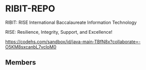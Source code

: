 # RIBIT-REPO

RIBIT: RISE International Baccalaureate Information Technology

RISE: Resilience, Integrity, Support, and Excellence!

https://codehs.com/sandbox/id/java-main-TBfN8x?collaborate=-O5KM8sxcanbL7vcloM0

## Members

